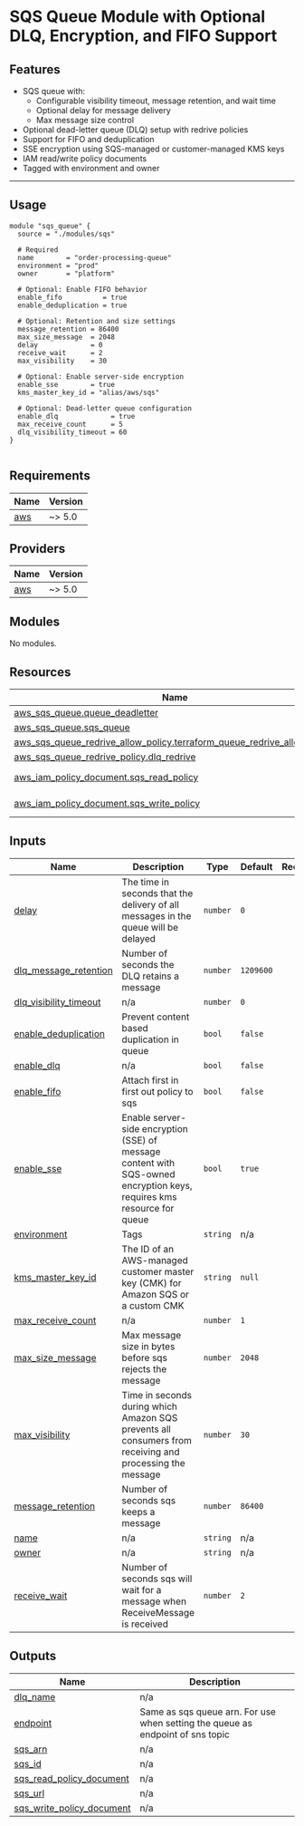 # SQS Queue Module with Optional DLQ, Encryption, and FIFO Support

## Features

- SQS queue with:
  - Configurable visibility timeout, message retention, and wait time
  - Optional delay for message delivery
  - Max message size control
- Optional dead-letter queue (DLQ) setup with redrive policies
- Support for FIFO and deduplication
- SSE encryption using SQS-managed or customer-managed KMS keys
- IAM read/write policy documents
- Tagged with environment and owner

---

## Usage

```hcl
module "sqs_queue" {
  source = "./modules/sqs"

  # Required
  name        = "order-processing-queue"
  environment = "prod"
  owner       = "platform"

  # Optional: Enable FIFO behavior
  enable_fifo          = true
  enable_deduplication = true

  # Optional: Retention and size settings
  message_retention = 86400
  max_size_message  = 2048
  delay             = 0
  receive_wait      = 2
  max_visibility    = 30

  # Optional: Enable server-side encryption
  enable_sse        = true
  kms_master_key_id = "alias/aws/sqs"

  # Optional: Dead-letter queue configuration
  enable_dlq             = true
  max_receive_count      = 5
  dlq_visibility_timeout = 60
}


```

<!-- BEGIN_TF_DOCS -->

## Requirements

| Name                                                   | Version |
| ------------------------------------------------------ | ------- |
| <a name="requirement_aws"></a> [aws](#requirement_aws) | ~> 5.0  |

## Providers

| Name                                             | Version |
| ------------------------------------------------ | ------- |
| <a name="provider_aws"></a> [aws](#provider_aws) | ~> 5.0  |

## Modules

No modules.

## Resources

| Name                                                                                                                                                                                  | Type        |
| ------------------------------------------------------------------------------------------------------------------------------------------------------------------------------------- | ----------- |
| [aws_sqs_queue.queue_deadletter](https://registry.terraform.io/providers/hashicorp/aws/latest/docs/resources/sqs_queue)                                                               | resource    |
| [aws_sqs_queue.sqs_queue](https://registry.terraform.io/providers/hashicorp/aws/latest/docs/resources/sqs_queue)                                                                      | resource    |
| [aws_sqs_queue_redrive_allow_policy.terraform_queue_redrive_allow_policy](https://registry.terraform.io/providers/hashicorp/aws/latest/docs/resources/sqs_queue_redrive_allow_policy) | resource    |
| [aws_sqs_queue_redrive_policy.dlq_redrive](https://registry.terraform.io/providers/hashicorp/aws/latest/docs/resources/sqs_queue_redrive_policy)                                      | resource    |
| [aws_iam_policy_document.sqs_read_policy](https://registry.terraform.io/providers/hashicorp/aws/latest/docs/data-sources/iam_policy_document)                                         | data source |
| [aws_iam_policy_document.sqs_write_policy](https://registry.terraform.io/providers/hashicorp/aws/latest/docs/data-sources/iam_policy_document)                                        | data source |

## Inputs

| Name                                                                                                | Description                                                                                                            | Type     | Default   | Required |
| --------------------------------------------------------------------------------------------------- | ---------------------------------------------------------------------------------------------------------------------- | -------- | --------- | :------: |
| <a name="input_delay"></a> [delay](#input_delay)                                                    | The time in seconds that the delivery of all messages in the queue will be delayed                                     | `number` | `0`       |    no    |
| <a name="input_dlq_message_retention"></a> [dlq_message_retention](#input_dlq_message_retention)    | Number of seconds the DLQ retains a message                                                                            | `number` | `1209600` |    no    |
| <a name="input_dlq_visibility_timeout"></a> [dlq_visibility_timeout](#input_dlq_visibility_timeout) | n/a                                                                                                                    | `number` | `0`       |    no    |
| <a name="input_enable_deduplication"></a> [enable_deduplication](#input_enable_deduplication)       | Prevent content based duplication in queue                                                                             | `bool`   | `false`   |    no    |
| <a name="input_enable_dlq"></a> [enable_dlq](#input_enable_dlq)                                     | n/a                                                                                                                    | `bool`   | `false`   |    no    |
| <a name="input_enable_fifo"></a> [enable_fifo](#input_enable_fifo)                                  | Attach first in first out policy to sqs                                                                                | `bool`   | `false`   |    no    |
| <a name="input_enable_sse"></a> [enable_sse](#input_enable_sse)                                     | Enable server-side encryption (SSE) of message content with SQS-owned encryption keys, requires kms resource for queue | `bool`   | `true`    |    no    |
| <a name="input_environment"></a> [environment](#input_environment)                                  | Tags                                                                                                                   | `string` | n/a       |   yes    |
| <a name="input_kms_master_key_id"></a> [kms_master_key_id](#input_kms_master_key_id)                | The ID of an AWS-managed customer master key (CMK) for Amazon SQS or a custom CMK                                      | `string` | `null`    |    no    |
| <a name="input_max_receive_count"></a> [max_receive_count](#input_max_receive_count)                | n/a                                                                                                                    | `number` | `1`       |    no    |
| <a name="input_max_size_message"></a> [max_size_message](#input_max_size_message)                   | Max message size in bytes before sqs rejects the message                                                               | `number` | `2048`    |    no    |
| <a name="input_max_visibility"></a> [max_visibility](#input_max_visibility)                         | Time in seconds during which Amazon SQS prevents all consumers from receiving and processing the message               | `number` | `30`      |    no    |
| <a name="input_message_retention"></a> [message_retention](#input_message_retention)                | Number of seconds sqs keeps a message                                                                                  | `number` | `86400`   |    no    |
| <a name="input_name"></a> [name](#input_name)                                                       | n/a                                                                                                                    | `string` | n/a       |   yes    |
| <a name="input_owner"></a> [owner](#input_owner)                                                    | n/a                                                                                                                    | `string` | n/a       |   yes    |
| <a name="input_receive_wait"></a> [receive_wait](#input_receive_wait)                               | Number of seconds sqs will wait for a message when ReceiveMessage is received                                          | `number` | `2`       |    no    |

## Outputs

| Name                                                                                                           | Description                                                                    |
| -------------------------------------------------------------------------------------------------------------- | ------------------------------------------------------------------------------ |
| <a name="output_dlq_name"></a> [dlq_name](#output_dlq_name)                                                    | n/a                                                                            |
| <a name="output_endpoint"></a> [endpoint](#output_endpoint)                                                    | Same as sqs queue arn. For use when setting the queue as endpoint of sns topic |
| <a name="output_sqs_arn"></a> [sqs_arn](#output_sqs_arn)                                                       | n/a                                                                            |
| <a name="output_sqs_id"></a> [sqs_id](#output_sqs_id)                                                          | n/a                                                                            |
| <a name="output_sqs_read_policy_document"></a> [sqs_read_policy_document](#output_sqs_read_policy_document)    | n/a                                                                            |
| <a name="output_sqs_url"></a> [sqs_url](#output_sqs_url)                                                       | n/a                                                                            |
| <a name="output_sqs_write_policy_document"></a> [sqs_write_policy_document](#output_sqs_write_policy_document) | n/a                                                                            |

<!-- END_TF_DOCS -->
